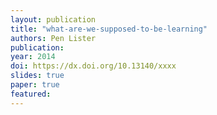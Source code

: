 ```yaml
---
layout: publication
title: "what-are-we-supposed-to-be-learning"
authors: Pen Lister
publication: 
year: 2014
doi: https://dx.doi.org/10.13140/xxxx
slides: true
paper: true
featured:
---
```



